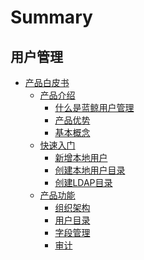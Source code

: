 # Summary

## 用户管理
* [产品白皮书]()
    * [产品介绍]()
        * [什么是蓝鲸用户管理](产品白皮书/产品介绍/Whatisbkuser.md)
        * [产品优势](产品白皮书/产品介绍/Feature.md)
        * [基本概念](产品白皮书/产品介绍/BasicConcept.md)
    * [快速入门]()
        * [新增本地用户](产品白皮书/快速入门/AddLocalUsers.md)
        * [创建本地用户目录](产品白皮书/快速入门/AddLocalDirectory.md)
        * [创建LDAP目录](产品白皮书/快速入门/AddLdapDirectory.md)
    * [产品功能]()
        * [组织架构](产品白皮书/产品功能/Organizations.md)
        * [用户目录](产品白皮书/产品功能/Directorys.md)
        * [字段管理](产品白皮书/产品功能/Fields.md)
        * [审计](产品白皮书/产品功能/Audits.md)
